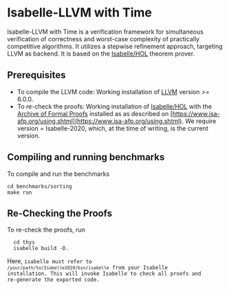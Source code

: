 # Isabelle-LLVM with Time

Isabelle-LLVM with Time is a verification framework for simultaneous verification of correctness and worst-case
complexity of practically competitive algorithms. It utilizes a stepwise refinement approach, targeting LLVM as backend.
It is based on the [Isabelle/HOL](https://isabelle.in.tum.de) theorem prover.

## Prerequisites
  * To compile the LLVM code: Working installation of [LLVM](http://releases.llvm.org/) version >= 6.0.0.
  * To re-check the proofs: Working installation of [Isabelle/HOL](https://isabelle.in.tum.de) 
    with the [Archive of Formal Proofs](https://www.isa-afp.org) installed 
    as as described on [https://www.isa-afp.org/using.shtml](https://www.isa-afp.org/using.shtml). 
    We require version = Isabelle-2020, which, at the time of writing, is the current version.

## Compiling and running benchmarks
  To compile and run the benchmarks

    cd benchmarks/sorting
    make run

    
## Re-Checking the Proofs
  To re-check the proofs, run

      cd thys 
      isabelle build -D.
      
  Here, <code>isabelle</isabelle> must refer to <code>/your/path/to/Isabelle2020/bin/isabelle</code> from your Isabelle installation.
  This will invoke Isabelle to check all proofs and re-generate the exported code.

